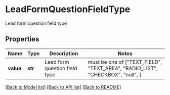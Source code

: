 # LeadFormQuestionFieldType

Lead form question field type

## Properties
Name | Type | Description | Notes
------------ | ------------- | ------------- | -------------
**value** | **str** | Lead form question field type |  must be one of ["TEXT_FIELD", "TEXT_AREA", "RADIO_LIST", "CHECKBOX", "null", ]

[[Back to Model list]](../README.md#documentation-for-models) [[Back to API list]](../README.md#documentation-for-api-endpoints) [[Back to README]](../README.md)


